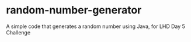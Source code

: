 # random-number-generator
A simple code that generates a random number using Java, for LHD Day 5 Challenge

